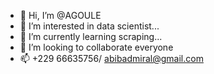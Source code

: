 - 👋 Hi, I’m @AGOULE
- 👀 I’m interested in data scientist...
- 🌱 I’m currently learning  scraping...
- 💞️ I’m looking to collaborate everyone
- 📫 +229 66635756/ abibadmiral@gmail.com

<!---
AGOULE/AGOULE is a ✨ special ✨ repository because its `README.md` (this file) appears on your GitHub profile.
You can click the Preview link to take a look at your changes.
--->
